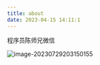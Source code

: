 ```yaml
---
title: about
date: 2023-04-15 14:11:1
---
```


程序员陈师兄微信

![image-20230729203150155](http://cxy-csx.top/image-20230729203150155.png)






